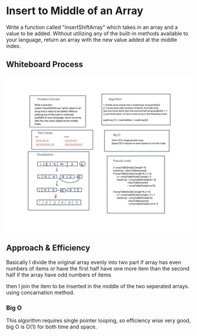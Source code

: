 # Insert to Middle of an Array
<!-- Description of the challenge -->
Write a function called "insertShiftArray" which takes in an array and a value to be added.
Without utilizing any of the built-in methods available to your language,
return an array with the new value added at the middle index.

## Whiteboard Process
<!-- Embedded whiteboard image -->
![insertShiftArray](./insertShiftArray.png)

## Approach & Efficiency
<!-- What approach did you take? Discuss Why. What is the Big O space/time for this approach? -->
Basically I divide the original array evenly into two part if array has even numbers of items
or have the first half have one more item than the second half if the array have odd numbers of items

then I join the item to be inserted in the middle of the two seperated arrays.
using concarnation method.

### Big O
This algorithm requires single pointer looping, so efficiency wise very good, big O is O(1) for both time and space.
